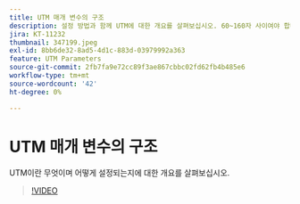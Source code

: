 ```yaml
---
title: UTM 매개 변수의 구조
description: 설정 방법과 함께 UTM에 대한 개요를 살펴보십시오. 60~160자 사이여야 합니다.
jira: KT-11232
thumbnail: 347199.jpeg
exl-id: 8bb6de32-8ad5-4d1c-883d-03979992a363
feature: UTM Parameters
source-git-commit: 2fb7fa9e72cc89f3ae867cbbc02fd62fb4b485e6
workflow-type: tm+mt
source-wordcount: '42'
ht-degree: 0%

---
```


# UTM 매개 변수의 구조

UTM이란 무엇이며 어떻게 설정되는지에 대한 개요를 살펴보십시오.

>[!VIDEO](https://video.tv.adobe.com/v/347199/?quality=12&learn=on)
